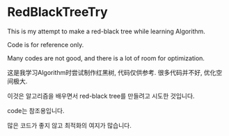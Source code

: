 # RedBlackTreeTry
This is my attempt to make a red-black tree while learning Algorithm. 

Code is for reference only. 

Many codes are not good, and there is a lot of room for optimization.


这是我学习Algorithm时尝试制作红黑树, 代码仅供参考. 很多代码并不好, 优化空间极大. 


이것은 알고리즘을 배우면서 red-black tree를 만들려고 시도한 것입니다.

code는 참조용입니다.

많은 코드가 좋지 않고 최적화의 여지가 많습니다.


